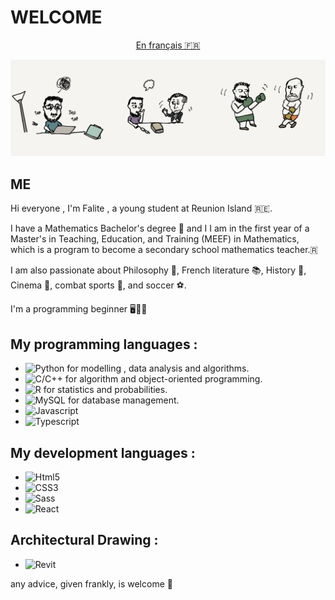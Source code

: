 # WELCOME 
<div style="text-align: center;">
<a href="README-fr.md">En français 🇫🇷</a>
</div>

![bannière](images/IMG_2486.png)

## ME 
Hi everyone , I'm Falite , a young student at Reunion Island 🇷🇪.   

I have a Mathematics Bachelor's degree 🧮 and I I am in the first year of a Master's in Teaching, Education, and Training (MEEF) in Mathematics, which is a program to become a secondary school mathematics teacher.🇷

I am also passionate about Philosophy 🧠, French literature 📚, History 📜, Cinema 🎥, combat sports 🥊, and soccer ⚽.  

I'm a programming beginner 🖥️👨‍💻
## My programming languages : 
- ![Python](https://img.shields.io/badge/Python-20232A?style=for-the-badge&logo=python&logoColor=3776AB) for modelling , data analysis and algorithms.    
- ![C/C++](https://img.shields.io/badge/C++-20232A?style=for-the-badge&logo=c%2B%2B&logoColor=00599C)  for algorithm and object-oriented programming.     
- ![R](https://img.shields.io/badge/R-20232A?style=for-the-badge&logo=r&logoColor=00599C)      for statistics and probabilities.   
- ![MySQL](https://img.shields.io/badge/MySQL-20232A?style=for-the-badge&logo=mysql&logoColor=4479A1)    for database management.
- ![Javascript](https://img.shields.io/badge/JavaScript-20232A?style=for-the-badge&logo=javascript&logoColor=F7DF1E)  
- ![Typescript](https://img.shields.io/badge/TypeScript-20232A?style=for-the-badge&logo=typescript&logoColor=3178C6)

## My development languages :
- ![Html5](https://img.shields.io/badge/HTML5-20232A?style=for-the-badge&logo=html5&logoColor=E34F26)
- ![CSS3](https://img.shields.io/badge/CSS3-20232A?style=for-the-badge&logo=css3&logoColor=1572B6)
- ![Sass](https://img.shields.io/badge/Sass-20232A?style=for-the-badge&logo=sass&logoColor=CC6699)
- ![React](https://img.shields.io/badge/React-20232A?style=for-the-badge&logo=react&logoColor=61DAFB)

## Architectural Drawing : 
- ![Revit](https://img.shields.io/badge/Revit-20232A?style=for-the-badge&logo=autodesk&logoColor=white)




any advice, given frankly, is welcome 🙌

<!---
Falite/Falite is a ✨ special ✨ repository because its `README.md` (this file) appears on your GitHub profile.
You can click the Preview link to take a look at your changes.
--->
